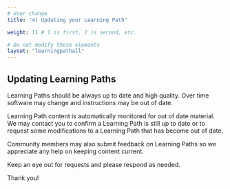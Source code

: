 ```yaml
---
# User change
title: "4) Updating your Learning Path"

weight: 11 # 1 is first, 2 is second, etc.

# Do not modify these elements
layout: "learningpathall"
---
```

<!-- ![alt-text #center](4-updating-process.PNG "Updating process") -->

## Updating Learning Paths

Learning Paths should be always up to date and high quality. Over time software may change and instructions may be out of date. 

Learning Path content is automatically monitored for out of date material. We may contact you to confirm a Learning Path is still up to date or to request some modifications to a Learning Path that has become out of date. 

Community members may also submit feedback on Learning Paths so we appreciate any help on keeping content current. 

Keep an eye out for requests and please respond as needed. 

Thank you!